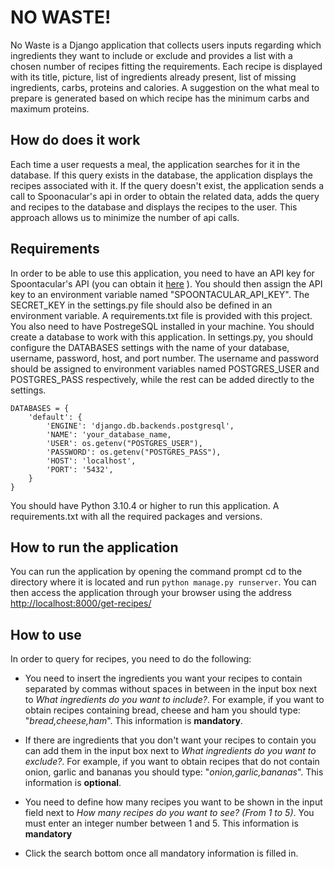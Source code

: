 # NO WASTE!

No Waste is a Django application that collects users inputs regarding which ingredients they want to include or exclude and provides a list with a chosen number of recipes fitting the requirements.
Each recipe is displayed with its title, picture, list of ingredients already present, list of missing ingredients, carbs, proteins and calories. A suggestion on the what meal to prepare is generated based on which recipe has the minimum carbs and maximum proteins. 

## How do does it work

Each time a user requests a meal, the application searches for it in the database. If this query exists in the database, the application displays the recipes associated with it. If the query doesn't exist, the application sends a call to Spoonacular's api in order to obtain the related data, adds the query and recipes to the database and displays the recipes to the user. This approach allows us to minimize the number of api calls.  

## Requirements

In order to be able to use this application, you need to have an API key for Spoontacular's API (you can obtain it [here](https://spoonacular.com/food-api/) ). You should then assign the API key to an environment variable named "SPOONTACULAR_API_KEY".
The SECRET_KEY in the settings.py file should also be defined in an environment variable. 
A requirements.txt file is provided with this project.
You also need to have PostregeSQL installed in your machine. You should create a database to work with this application. In settings.py, you should configure the DATABASES settings with the name of your database, username, password, host, and port number. The username and password should be assigned to environment variables named POSTGRES_USER and POSTGRES_PASS respectively, while the rest can be added directly to the settings. 


    DATABASES = {
        'default': {
            'ENGINE': 'django.db.backends.postgresql',
            'NAME': 'your_database_name,
            'USER': os.getenv("POSTGRES_USER"),
            'PASSWORD': os.getenv("POSTGRES_PASS"),
            'HOST': 'localhost',
            'PORT': '5432',
        }
    }

You should have Python 3.10.4 or higher to run this application. A requirements.txt with all the required packages and versions.

## How to run the application

You can run the application by opening the command prompt cd to the directory where it is located and run `python manage.py runserver`. You can then access the application through your browser using the address [http://localhost:8000/get-recipes/](http://localhost:8000/get-recipes/)

## How to use

In order to query for recipes, you need to do the following:

- You need to insert the ingredients you want your recipes to contain separated by commas without spaces in between in the input box next to *What ingredients do you want to include?*. For example, if you want to obtain recipes containing bread, cheese and ham you should type: "*bread,cheese,ham*". This information is **mandatory**.

- If there are ingredients that you don't want your recipes to contain you can add them in the input box next to *What ingredients do you want to exclude?*. For example, if you want to obtain recipes that do not contain onion, garlic and bananas you should type: "*onion,garlic,bananas*". This information is **optional**.

- You need to define how many recipes you want to be shown in the input field next to *How many recipes do you want to see? (From 1 to 5)*. You must enter an integer number between 1 and 5. This information is **mandatory**

- Click the search bottom once all mandatory information is filled in.
